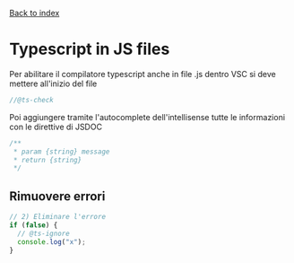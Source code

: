 [Back to index](../README.md)

# Typescript in JS files

Per abilitare il compilatore typescript anche in file .js dentro VSC si deve mettere all'inizio del file

```javascript
//@ts-check
```

Poi aggiungere tramite l'autocomplete dell'intellisense tutte le informazioni con le direttive di JSDOC

```javascript
/**
 * param {string} message
 * return {string}
 */
```

## Rimuovere errori

```typescript
// 2) Eliminare l'errore
if (false) {
  // @ts-ignore
  console.log("x");
}
```
